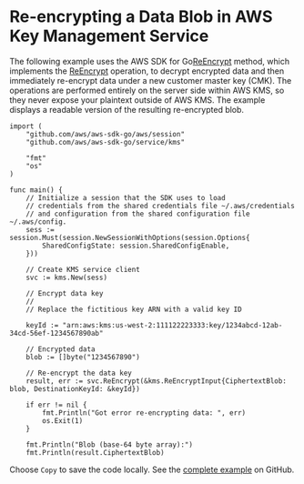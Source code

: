 # Re\-encrypting a Data Blob in AWS Key Management Service<a name="kms-example-re-encrypt-data"></a>

The following example uses the AWS SDK for Go[ReEncrypt](https://docs.aws.amazon.com/sdk-for-go/api/service/kms/#KMS.ReEncrypt) method, which implements the [ReEncrypt](https://docs.aws.amazon.com/kms/latest/APIReference/API_ReEncrypt.html) operation, to decrypt encrypted data and then immediately re\-encrypt data under a new customer master key \(CMK\)\. The operations are performed entirely on the server side within AWS KMS, so they never expose your plaintext outside of AWS KMS\. The example displays a readable version of the resulting re\-encrypted blob\.

```
import (
    "github.com/aws/aws-sdk-go/aws/session"
    "github.com/aws/aws-sdk-go/service/kms"

    "fmt"
    "os"
)

func main() {
    // Initialize a session that the SDK uses to load
    // credentials from the shared credentials file ~/.aws/credentials
    // and configuration from the shared configuration file ~/.aws/config.
    sess := session.Must(session.NewSessionWithOptions(session.Options{
        SharedConfigState: session.SharedConfigEnable,
    }))

    // Create KMS service client
    svc := kms.New(sess)

    // Encrypt data key
    //
    // Replace the fictitious key ARN with a valid key ID

    keyId := "arn:aws:kms:us-west-2:111122223333:key/1234abcd-12ab-34cd-56ef-1234567890ab"

    // Encrypted data
    blob := []byte("1234567890")

    // Re-encrypt the data key
    result, err := svc.ReEncrypt(&kms.ReEncryptInput{CiphertextBlob: blob, DestinationKeyId: &keyId})

    if err != nil {
        fmt.Println("Got error re-encrypting data: ", err)
        os.Exit(1)
    }

    fmt.Println("Blob (base-64 byte array):")
    fmt.Println(result.CiphertextBlob)
```

Choose `Copy` to save the code locally\. See the [complete example](https://github.com/awsdocs/aws-doc-sdk-examples/blob/master/go/example_code/kms/kms_re_encrypt_data.go) on GitHub\.